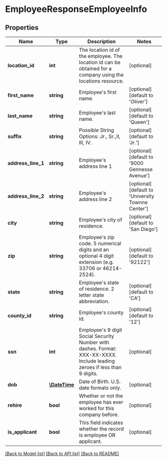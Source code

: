 # EmployeeResponseEmployeeInfo

## Properties
Name | Type | Description | Notes
------------ | ------------- | ------------- | -------------
**location_id** | **int** | The location id of the employee. The location id can be obtained for a company using the locations resource. | [optional] 
**first_name** | **string** | Employee&#39;s first name. | [optional] [default to 'Oliver']
**last_name** | **string** | Employee&#39;s last name. | [optional] [default to 'Queen']
**suffix** | **string** | Possible String Options: Jr., Sr.,II, III, IV. | [optional] [default to 'Jr.']
**address_line_1** | **string** | Employee&#39;s address line 1 | [optional] [default to '9000 Gennesse Avenue']
**address_line_2** | **string** | Employee&#39;s address line 2 | [optional] [default to 'University Townne Center']
**city** | **string** | Employee&#39;s city of residence. | [optional] [default to 'San Diego']
**zip** | **string** | Employee&#39;s zip code. 5 numerical digits and an optional 4 digit extension (e.g. 33706 or 46214-2524). | [optional] [default to '92122']
**state** | **string** | Employee&#39;s state of residence. 2 letter state abbreviation. | [optional] [default to 'CA']
**county_id** | **string** | Employee&#39;s county id. | [optional] [default to '12']
**ssn** | **int** | Employee&#39;s 9 digit Social Security Number with dashes. Format: XXX-XX-XXXX. Include leading zeroes if less than 9 digits. | [optional] 
**dob** | [**\DateTime**](Date.md) | Date of Birth. U.S. date formats only. | [optional] 
**rehire** | **bool** | Whether or not the employee has ever worked for this company before. | [optional] 
**is_applicant** | **bool** | This field indicates whether the record is employee OR applicant. | [optional] 

[[Back to Model list]](../README.md#documentation-for-models) [[Back to API list]](../README.md#documentation-for-api-endpoints) [[Back to README]](../README.md)


